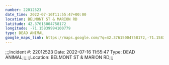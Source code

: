 ```yaml
---
number: 22012523
date_time: 2022-07-16T11:55:47+00:00
location: BELMONT ST & MARION RD
latitude: 42.37615004758172
longitude: -71.15839994100779
type: DEAD ANIMAL
google_maps_link: https://maps.google.com/?q=42.37615004758172,-71.15839994100779
---
```


;;;Incident #: 22012523  Date: 2022-07-16 11:55:47   Type: DEAD ANIMAL;;;;;;Location: BELMONT ST & MARION RD;;;
